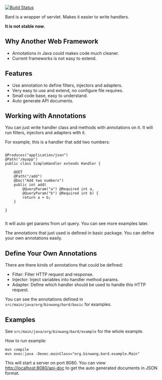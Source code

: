 [![Build Status](https://travis-ci.org/wb14123/bard.svg)](https://travis-ci.org/wb14123/bard)

Bard is a wrapper of servlet. Makes it easier to write handlers.

**It is not stable now.**

Why Another Web Framework
---------------

* Annotations in Java could makes code much cleaner.
* Current frameworks is not easy to extend.

Features
---------------

* Use annotation to define filters, injectors and adapters.
* Very easy to use and extend, no configure file requires.
* Small code base, easy to understand.
* Auto generate API documents.

Working with Annotations
----------------

You can just write handler class and methods with annotations on it. It will run filters, injectors
and adapters with it.

For example, this is a handler that add two numbers:

```

@Produces("application/json")
@Path("/myapp")
public class SimpleHandler extends Handler {

    @GET
    @Path("/add")
    @Doc("Add two numbers")
    public int add(
        @QueryParam("a") @Required int a,
        @QueryParam("b") @Required int b) {
        return a + b;
    }
    
}
    
```

It will auto get params from url query. You can see more examples later.

The annotations that just used is defined in basic package. You can define your own
annotations easily.

Define Your Own Annotations
--------------

There are there kinds of annotations that could be defined:

* Filter: Filter HTTP request and response.
* Injector: Inject variables into handler method params.
* Adapter: Define which handler should be used to handle this HTTP request.

You can see the annotations defined in `src/main/java/org/binwang/bard/basic` for examples.

Examples
--------------

See `src/main/java/org/binwang/bard/example` for the whole example.

How to run example:

```
mvn compile
mvn exec:java -Dexec.mainClass="org.binwang.bard.example.Main"
```

This will start a server on port 8080. You can view [http://localhost:8080/api-doc](http://localhost:8080/api-doc)
to get the auto generated documents in JSON format.
